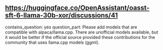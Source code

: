 ## https://huggingface.co/OpenAssistant/oasst-sft-6-llama-30b-xor/discussions/41

contains_question: yes
question_part: Please add models that are compatible with alpaca/llama.cpp. There are unofficial models available, but it would be better if the official source provided these contributions for the community that uses llama.cpp models (ggml).